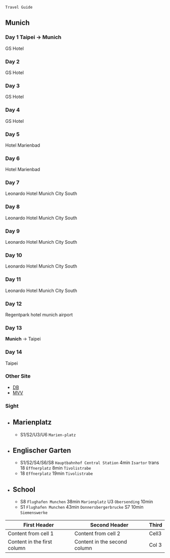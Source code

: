 ```
Travel Guide
```
## Munich

### Day 1 Taipei -> **Munich**
GS Hotel

### Day 2
GS Hotel

### Day 3
GS Hotel

### Day 4
GS Hotel

### Day 5
Hotel Marienbad

### Day 6
Hotel Marienbad

### Day 7
Leonardo Hotel Munich City South

### Day 8
Leonardo Hotel Munich City South

### Day 9
Leonardo Hotel Munich City South

### Day 10
Leonardo Hotel Munich City South

### Day 11
Leonardo Hotel Munich City South

### Day 12
Regentpark hotel munich airport

### Day 13
**Munich** -> Taipei 

### Day 14 
Taipei



### Other Site
  - [DB](https://bahn.com) 
  - [MVV](http://www.mvv-muenchen.de/en/homepage/index.html)



### Sight

- ## Marienplatz
  - S1/S2/U3/U6 `Marien-platz`
- ## Englischer Garten
  - S1/S2/S4/S6/S8 `Hauptbahnhof Central Station` 4min `Isartor` trans 18  `Effnerplatz`  8min `Tivolistrabe`
  - 18 `Effnerplatz` 19min `Tivolistrabe`
- ## School
  - S8 `Flughafen Munchen`  38min  `Marienplatz` U3 `Obersending` 10min
  - S1 `Flughafen Munchen`  43min  `Donnersbergerbrucke` S7 10min `Siemenswerke` 
  
First Header | Second Header | Third
------------ | ------------- | ------------
Content from cell 1 | Content from cell 2 | Cell3
Content in the first column | Content in the second column | Col 3
